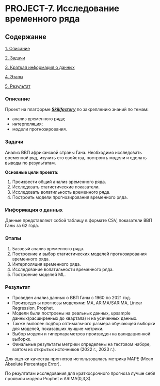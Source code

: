 # PROJECT-7. Исследование временного ряда



## Содержание
[1. Описание](#описание)

[2. Задачи](#задачи)

[3. Краткая информация о данных](#информация-о-данных)

[4. Этапы](#этапы)

[5. Результат](#результат)



### Описание
Проект на платформе ***[Skillfactory](https://skillfactory.ru/)*** по закреплению знаний по темам:
 - анализ временного ряда;
 - интерполяция;
 - модели прогнозирования.



### Задачи
Анализ ВВП африканской страны Гана. Необходимо исследовать временной ряд, изучить его свойства, построить модели и сделать выводы по результатам.

**Основные цели проекта:**
1. Произвести общий анализ временного ряда.
2. Исследовать статистические показатели.
3. Исследовать волатильность временного ряда.
4. Построить модели прогнозирования временного ряда.



### Информация о данных
Данные представляют собой таблицу в формате CSV, показатели ВВП Ганы за 62 года.



### Этапы
1. Базовый анализ временного ряда.
2. Построение и выбор статистических моделей прогнозирования временного ряда.
4. Интерполяция временного ряда.
5. Исследование волатильности временного ряда.
6. Построение моделей ML.



### Результат
- Проведен анализ данных о ВВП Ганы с 1960 по 2021 год.  
- Произведены прогнозы моделями: MA, ARIMA/SARIMA, Linear Regression, Prophet.  
- Модели были построены на реальных данных, upsample данных(расширенных до квартала) и на усеченных данных.  
- Также выполен подбор оптимального размера обучающей выборки для моделей, показавших лучшие метрики.  
- Выбор модели и гиперпараметров произведен на валидационной выборке.  
- Финальные результаты метрики определены на тестовом наборе, взятом из открытых источников (2022 г., 2023 г.).  

Для оценки качества прогнозов использовалась метрика MAPE (Mean Absolute Percentage Error).  


По резултатам исследования для краткосрочного прогноза лучше себя проявили модели Prophet и ARIMA(0,3,3).
